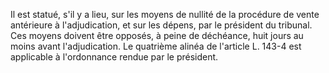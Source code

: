 Il est statué, s'il y a lieu, sur les moyens de nullité de la procédure de vente antérieure à l'adjudication, et sur les dépens, par le président du tribunal. Ces moyens doivent être opposés, à peine de déchéance, huit jours au moins avant l'adjudication. Le quatrième alinéa de l'article L. 143-4 est applicable à l'ordonnance rendue par le président.
